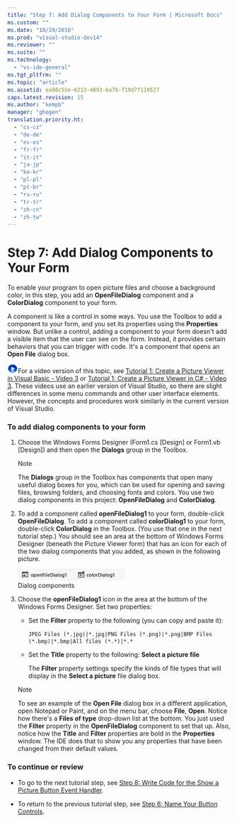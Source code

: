 ```yaml
---
title: "Step 7: Add Dialog Components to Your Form | Microsoft Docs"
ms.custom: ""
ms.date: "10/19/2016"
ms.prod: "visual-studio-dev14"
ms.reviewer: ""
ms.suite: ""
ms.technology: 
  - "vs-ide-general"
ms.tgt_pltfrm: ""
ms.topic: "article"
ms.assetid: ea98c55e-6213-4893-ba7b-f19d7f119527
caps.latest.revision: 15
ms.author: "kempb"
manager: "ghogen"
translation.priority.ht: 
  - "cs-cz"
  - "de-de"
  - "es-es"
  - "fr-fr"
  - "it-it"
  - "ja-jp"
  - "ko-kr"
  - "pl-pl"
  - "pt-br"
  - "ru-ru"
  - "tr-tr"
  - "zh-cn"
  - "zh-tw"
---
```

# Step 7: Add Dialog Components to Your Form
To enable your program to open picture files and choose a background color, in this step, you add an **OpenFileDialog** component and a **ColorDialog** component to your form.  
  
 A component is like a control in some ways. You use the Toolbox to add a component to your form, and you set its properties using the **Properties** window. But unlike a control, adding a component to your form doesn't add a visible item that the user can see on the form. Instead, it provides certain behaviors that you can trigger with code. It's a component that opens an **Open File** dialog box.  
  
 ![link to video](../code-quality/media/playvideo.gif "PlayVideo")For a video version of this topic, see [Tutorial 1: Create a Picture Viewer in Visual Basic - Video 3](http://go.microsoft.com/fwlink/?LinkId=205213) or [Tutorial 1: Create a Picture Viewer in C# - Video 3](http://go.microsoft.com/fwlink/?LinkId=205202). These videos use an earlier version of Visual Studio, so there are slight differences in some menu commands and other user interface elements. However, the concepts and procedures work similarly in the current version of Visual Studio.  
  
### To add dialog components to your form  
  
1.  Choose the Windows Forms Designer (Form1.cs [Design] or Form1.vb [Design]) and then open the **Dialogs** group in the Toolbox.  
  
    > [!NOTE]
    >  The **Dialogs** group in the Toolbox has components that open many useful dialog boxes for you, which can be used for opening and saving files, browsing folders, and choosing fonts and colors. You use two dialog components in this project: **OpenFileDialog** and **ColorDialog**.  
  
2.  To add a component called **openFileDialog1** to your form, double-click **OpenFileDialog**. To add a component called **colorDialog1** to your form, double-click **ColorDialog** in the Toolbox. (You use that one in the next tutorial step.) You should see an area at the bottom of Windows Forms Designer (beneath the Picture Viewer form) that has an icon for each of the two dialog components that you added, as shown in the following picture.  
  
     ![Dialog components](../ide/media/express_dialogsadded.png "Express_DialogsAdded")  
Dialog components  
  
3.  Choose the **openFileDialog1** icon in the area at the bottom of the Windows Forms Designer. Set two properties:  
  
    -   Set the **Filter** property to the following (you can copy and paste it):  
  
        ```  
        JPEG Files (*.jpg)|*.jpg|PNG Files (*.png)|*.png|BMP Files (*.bmp)|*.bmp|All files (*.*)|*.*  
        ```  
  
    -   Set the **Title** property to the following: **Select a picture file**  
  
         The **Filter** property settings specify the kinds of file types that will display in the **Select a picture** file dialog box.  
  
    > [!NOTE]
    >  To see an example of the **Open File** dialog box in a different application, open Notepad or Paint, and on the menu bar, choose **File**, **Open**. Notice how there's a **Files of type** drop-down list at the bottom. You just used the **Filter** property in the **OpenFileDialog** component to set that up. Also, notice how the **Title** and **Filter** properties are bold in the **Properties** window. The IDE does that to show you any properties that have been changed from their default values.  
  
### To continue or review  
  
-   To go to the next tutorial step, see [Step 8: Write Code for the Show a Picture Button Event Handler](../ide/step-8--write-code-for-the-show-a-picture-button-event-handler.md).  
  
-   To return to the previous tutorial step, see [Step 6: Name Your Button Controls](../ide/step-6--name-your-button-controls.md).